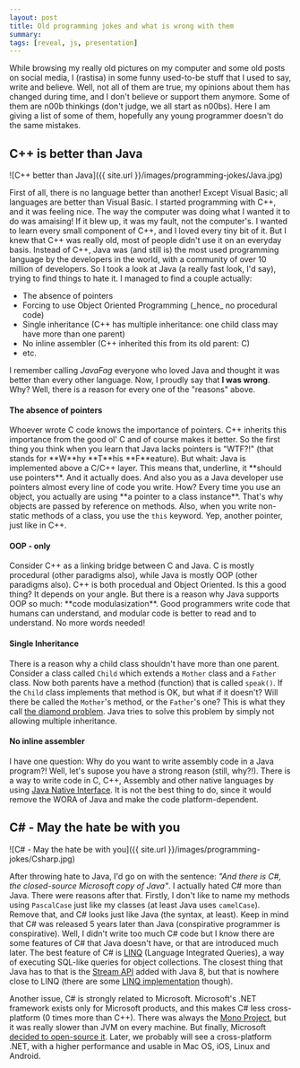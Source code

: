 ```yaml
---
layout: post
title: Old programming jokes and what is wrong with them
summary: 
tags: [reveal, js, presentation]
---
```


<p>
While browsing my really old pictures on my computer and some old posts on social media, I (rastisa) in some funny used-to-be stuff that I used to say, write and believe. Well, not all of them are true, my opinions about them has changed during time, and I don't believe or support them anymore. Some of them are n00b thinkings (don't judge, we all start as n00bs). Here I am giving a list of some of them, hopefully any young programmer doesn't do the same mistakes.
</p>


<h2>C++ is better than Java</h2>
![C++ better than Java]({{ site.url }}/images/programming-jokes/Java.jpg)

First of all, there is no language better than another! Except Visual Basic; all languages are better than Visual Basic. 
I started programming with C++, and it was feeling nice. The way the computer was doing what I wanted it to do was amaising! If it blew up, it was my fault, not the computer's. I wanted to learn every small component of C++, and I loved every tiny bit of it. But I knew that C++ was really old, most of people didn't use it on an everyday basis. Instead of C++, Java was (and still is) the most used programming language by the developers in the world, with a community of over 10 million of developers. So I took a look at Java (a really fast look, I'd say), trying to find things to hate it. I managed to find a couple actually:

<ul>
	<li>The absence of pointers</li>
	<li>Forcing to use Object Oriented Programming (_hence_ no procedural code)</li>
	<li>Single inheritance (C++ has multiple inheritance: one child class may have more than one parent)</li>
	<li>No inline assembler (C++ inherited this from its old parent: C)</li>
	<li>etc.</li>
</ul>

I remember calling _JavaFag_ everyone who loved Java and thought it was better than every other language. Now, I proudly say that <strong>I was wrong</strong>. Why? Well, there is a reason for every one of the "reasons" above.

<h4>The absence of pointers</h4>
Whoever wrote C code knows the importance of pointers. C++ inherits this importance from the good ol' C and of course makes it better. So the first thing you think when you learn that Java lacks pointers is "WTF?!" (that stands for **W**hy **T**his **F**eature). But whait: Java is implemented above a C/C++ layer. This means that, underline, it **should use pointers**. And it actually does. And also you as a Java developer use pointers almost every line of code you write. How? Every time you use an object, you actually are using **a pointer to a class instance**. That's why objects are passed by reference on methods. Also, when you write non-static methods of a class, you use the <code>this</code> keyword. Yep, another pointer, just like in C++. 

<h4>OOP - only</h4>
Consider C++ as a linking bridge between C and Java. C is mostly procedural (other paradigms also), while Java is mostly OOP (other paradigms also). C++ is both procedual and Object Oriented. Is this a good thing? It depends on your angle. But there is a reason why Java supports OOP so much: **code modulasization**. Good programmers write code that humans can understand, and modular code is better to read and to understand. No more words needed!

<h4>Single Inheritance</h4>
There is a reason why a child class shouldn't have more than one parent. Consider a class called <code>Child</code> which extends a <code>Mother</code> class and a <code>Father</code> class. Now both parents have a method (function) that is called <code>speak()</code>. If the <code>Child</code> class implements that method is OK, but what if it doesn't? Will there be called the <code>Mother</code>'s method, or the <code>Father</code>'s one? This is what they call <a href="http://en.wikipedia.org/wiki/Multiple_inheritance#The_diamond_problem" target="_blank">the diamond problem</a>. Java tries to solve this problem by simply not allowing multiple inheritance.

<h4>No inline assembler</h4>
I have one question: Why do you want to write assembly code in a Java program?! Well, let's supose you have a strong reason (still, why?!). There is a way to write code in C, C++, Assembly and other native languages by using  <a href="http://docs.oracle.com/javase/7/docs/technotes/guides/jni/" target="_blank">Java Native Interface</a>. It is not the best thing to do, since it would remove the WORA of Java and make the code platform-dependent.


<h2>C# - May the hate be with you</h2>
![C# - May the hate be with you]({{ site.url }}/images/programming-jokes/Csharp.jpg)

After throwing hate to Java, I'd go on with the sentence: _"And there is C#, the closed-source Microsoft copy of Java"_. I actually hated C# more than Java. There were reasons after that. Firstly, I don't like to name my methods using <code>PascalCase</code> just like my classes (at least Java uses <code>camelCase</code>). Remove that, and C# looks just like Java (the syntax, at least). Keep in mind that C# was released 5 years later than Java (conspirative programmer is conspirative). Well, I didn't write too much C# code but I know there are some features of C# that Java doesn't have, or that are introduced much later. The best feature of C# is <a href="http://en.wikipedia.org/wiki/Language_Integrated_Query" target="_blank">LINQ</a> (Language Integrated Queries), a way of executing SQL-like queries for object collections. The closest thing that Java has to that is the <a href="http://javadocs.techempower.com/jdk18/api/java/util/stream/package-summary.html" target="_blank">Stream API</a> added with Java 8, but that is nowhere close to LINQ (there are some <a href="http://en.wikipedia.org/wiki/Language_Integrated_Query#Implementations_in_other_languages" target="_blank">LINQ implementation</a> though).

Another issue, C# is strongly related to Microsoft. Microsoft's .NET framework exists only for Microsoft products, and this makes C# less cross-platform (0 times more than C++). There was always the <a href="http://www.mono-project.com/" target="_blank">Mono Project</a>, but it was really slower than JVM on every machine. But finally, Microsoft <a href="http://blogs.msdn.com/b/dotnet/archive/2014/11/12/net-core-is-open-source.aspx" target="_blank">decided to open-source it</a>. Later, we probably will see a cross-platform .NET, with a higher performance and usable in Mac OS, iOS, Linux and Android.